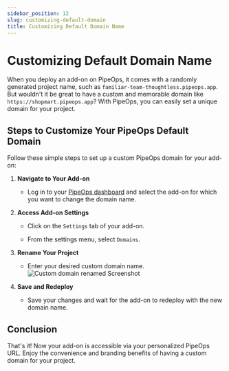 ```yaml
---
sidebar_position: 12
slug: customizing-default-domain
title: Customizing Default Domain Name
---
```


# Customizing Default Domain Name

When you deploy an add-on on PipeOps, it comes with a randomly generated project name, such as `familiar-team-thoughtless.pipeops.app`. But wouldn't it be great to have a custom and memorable domain like `https://shopmart.pipeops.app`? With PipeOps, you can easily set a unique domain for your project.

## Steps to Customize Your PipeOps Default Domain

Follow these simple steps to set up a custom PipeOps domain for your add-on:

1. **Navigate to Your Add-on**

   - Log in to your [PipeOps dashboard](https://console.pipeops.io/auth/signin) and select the add-on for which you want to change the domain name.

2. **Access Add-on Settings**

   - Click on the `Settings` tab of your add-on.

   - From the settings menu, select `Domains`.

4. **Rename Your Project**

   - Enter your desired custom domain name.
     ![Custom domain renamed Screenshot](https://d23lxlhhocltbo.cloudfront.net/wp-content/uploads/2024/06/20124758/image-1.png)

5. **Save and Redeploy**
   - Save your changes and wait for the add-on to redeploy with the new domain name.

## Conclusion

That's it! Now your add-on is accessible via your personalized PipeOps URL. Enjoy the convenience and branding benefits of having a custom domain for your project.
